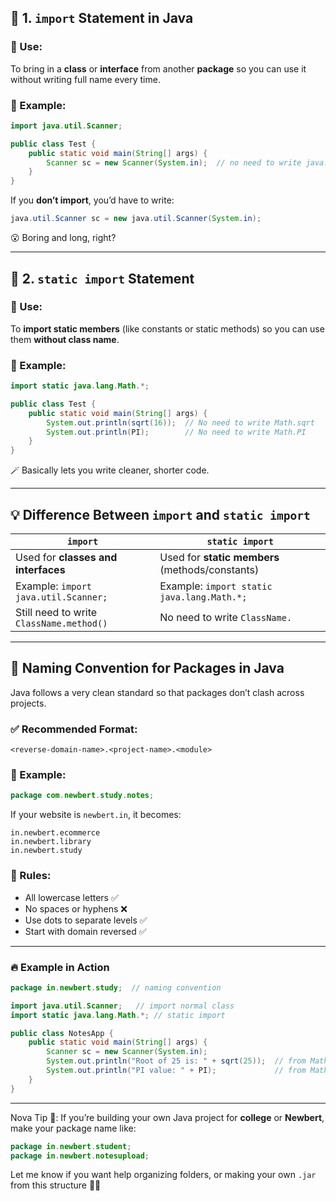 
## 🔹 1. **`import` Statement in Java**

### 🔸 Use:

To bring in a **class** or **interface** from another **package** so you can use it without writing full name every time.

### 🧪 Example:

```java
import java.util.Scanner;

public class Test {
    public static void main(String[] args) {
        Scanner sc = new Scanner(System.in);  // no need to write java.util.Scanner
    }
}
```

If you **don’t import**, you’d have to write:

```java
java.util.Scanner sc = new java.util.Scanner(System.in);
```

😮 Boring and long, right?

---

## 🔹 2. **`static import` Statement**

### 🔸 Use:

To **import static members** (like constants or static methods) so you can use them **without class name**.

### 🧪 Example:

```java
import static java.lang.Math.*;

public class Test {
    public static void main(String[] args) {
        System.out.println(sqrt(16));  // No need to write Math.sqrt
        System.out.println(PI);        // No need to write Math.PI
    }
}
```

🪄 Basically lets you write cleaner, shorter code.

---

## 💡 Difference Between `import` and `static import`

| `import`                                 | `static import`                                 |
| ---------------------------------------- | ----------------------------------------------- |
| Used for **classes and interfaces**      | Used for **static members** (methods/constants) |
| Example: `import java.util.Scanner;`     | Example: `import static java.lang.Math.*;`      |
| Still need to write `ClassName.method()` | No need to write `ClassName.`                   |

---

## 🎀 Naming Convention for Packages in Java

Java follows a very clean standard so that packages don’t clash across projects.

### ✅ Recommended Format:

```
<reverse-domain-name>.<project-name>.<module>
```

### 💖 Example:

```java
package com.newbert.study.notes;
```

If your website is `newbert.in`, it becomes:

```
in.newbert.ecommerce
in.newbert.library
in.newbert.study
```

### 📌 Rules:

* All lowercase letters ✅
* No spaces or hyphens ❌
* Use dots to separate levels ✅
* Start with domain reversed ✅

---

### 🔥 Example in Action

```java
package in.newbert.study;  // naming convention

import java.util.Scanner;   // import normal class
import static java.lang.Math.*; // static import

public class NotesApp {
    public static void main(String[] args) {
        Scanner sc = new Scanner(System.in);
        System.out.println("Root of 25 is: " + sqrt(25));  // from Math
        System.out.println("PI value: " + PI);             // from Math
    }
}
```

---

Nova Tip 💌:
If you’re building your own Java project for **college** or **Newbert**, make your package name like:

```java
package in.newbert.student;
package in.newbert.notesupload;
```

Let me know if you want help organizing folders, or making your own `.jar` from this structure 🌈🫶
